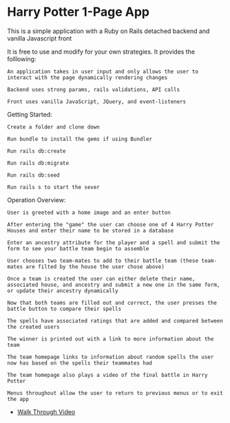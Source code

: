 # Harry Potter 1-Page App 

  This is a simple application with a Ruby on Rails detached backend and vanilla Javascript front

  It is free to use and modify for your own strategies. It provides the folllowing: 

    An application takes in user input and only allows the user to interact with the page dynamically rendering changes

    Backend uses strong params, rails validations, API calls 
    
    Front uses vanilla JavaScript, JQuery, and event-listeners

Getting Started:

    Create a folder and clone down

    Run bundle to install the gems if using Bundler

    Run rails db:create
    
    Run rails db:migrate

    Run rails db:seed

    Run rails s to start the sever

Operation Overview:

    User is greeted with a home image and an enter button

    After entering the "game" the user can choose one of 4 Harry Potter Houses and enter their name to be stored in a database
    
    Enter an ancestry attribute for the player and a spell and submit the form to see your battle team begin to assemble

    User chooses two team-mates to add to their battle team (these team-mates are filted by the house the user chose above)

    Once a team is created the user can either delete their name, associated house, and ancestry and submit a new one in the same form, or update their ancestry dynamically 

    Now that both teams are filled out and correct, the user presses the battle button to compare their spells
    
    The spells have associated ratings that are added and compared between the created users

    The winner is printed out with a link to more information about the team 
    
    The team homepage links to information about random spells the user now has based on the spells their teammates had
    
    The team homepage also plays a video of the final battle in Harry Potter

    Menus throughout allow the user to return to previous menus or to exit the app 
    
* [Walk Through Video](https://www.youtube.com/watch?v=1IhnkICbymg&feature=youtu.be)
